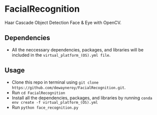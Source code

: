 # FacialRecognition
Haar Cascade Object Detection Face &amp; Eye with OpenCV. 

## Dependencies 
- All the neccessary dependencies, packages, and libraries will be included in the `virtual_platform_(OS).yml file`.

## Usage 
- Clone this repo in terminal using `git clone https://github.com/dewayneroy/FacialRecognition.git`. 
- Run `cd FacialRecognition`
- Install all the dependencies, packages, and libraries by running `conda env create -f virtual_platform_(OS).yml`
- Run `python face_recognition.py`
